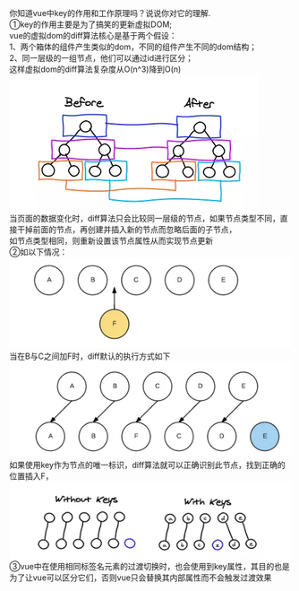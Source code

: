 你知道vue中key的作用和工作原理吗？说说你对它的理解.  
①key的作用主要是为了搞笑的更新虚拟DOM;  
 vue的虚拟dom的diff算法核心是基于两个假设：  
 1、两个箱体的组件产生类似的dom，不同的组件产生不同的dom结构；  
 2、同一层级的一组节点，他们可以通过id进行区分；  
 这样虚拟dom的diff算法复杂度从O(n^3)降到O(n)  
![diff图片](https://github.com/yexiaolong-do/vue-questions/blob/master/img/diff1.png)  
当页面的数据变化时，diff算法只会比较同一层级的节点，如果节点类型不同，直接干掉前面的节点，再创建并插入新的节点而忽略后面的子节点，  
如节点类型相同，则重新设置该节点属性从而实现节点更新  
②如以下情况：  
![diff2](https://github.com/yexiaolong-do/vue-questions/blob/master/img/diff2.png)  
当在B与C之间加F时，diff默认的执行方式如下  
![diff3](https://github.com/yexiaolong-do/vue-questions/blob/master/img/diff3.png)  
如果使用key作为节点的唯一标识，diff算法就可以正确识别此节点，找到正确的位置插入F，  
![diff4](https://github.com/yexiaolong-do/vue-questions/blob/master/img/diff4.png)  
③vue中在使用相同标签名元素的过渡切换时，也会使用到key属性，其目的也是为了让vue可以区分它们，否则vue只会替换其内部属性而不会触发过渡效果  
